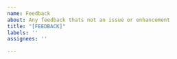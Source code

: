 ```yaml
---
name: Feedback
about: Any feedback thats not an issue or enhancement
title: "[FEEDBACK]"
labels: ''
assignees: ''

---
```




